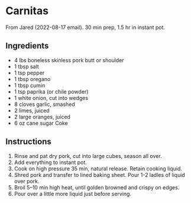 # Carnitas

From Jared (2022-08-17 email). 30 min prep, 1.5 hr in instant pot.

## Ingredients

*   4 lbs boneless skinless pork butt or shoulder
*   1 tbsp salt
*   1 tsp pepper
*   1 tbsp oregano
*   1 tbsp cumin
*   1 tsp paprika (or chile powder)
*   1 white onion, cut into wedges
*   8 cloves garlic, smashed
*   2 limes, juiced
*   2 large oranges, juiced
*   6 oz cane sugar Coke

## Instructions
1.  Rinse and pat dry pork, cut into large cubes, season all over.
2.  Add everything to instant pot.
3.  Cook on high pressure 35 min, natural release. Retain cooking liquid.
4.  Shred pork and transfer to lined baking sheet. Pour 1-2 ladles of liquid over pork.
5.  Broil 5–10 min high heat, until golden browned and crispy on edges.
6.  Pour over a little more liquid just before serving.

